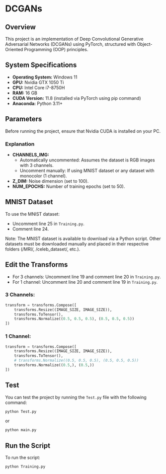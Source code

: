 # DCGANs

## Overview
This project is an implementation of Deep Convolutional Generative Adversarial Networks (DCGANs) using PyTorch, structured with Object-Oriented Programming (OOP) principles.

## System Specifications
- **Operating System:** Windows 11
- **GPU:** Nvidia GTX 1050 Ti
- **CPU:** Intel Core i7-8750H
- **RAM:** 16 GB
- **CUDA Version:** 11.8 (installed via PyTorch using pip command)
- **Anaconda:** Python 3.11+

## Parameters
Before running the project, ensure that Nvidia CUDA is installed on your PC.

### Explanation
- **CHANNELS_IMG:** 
    - Automatically uncommented: Assumes the dataset is RGB images with 3 channels.
    - Uncomment manually: If using MNIST dataset or any dataset with monocolor (1 channel).
- **Z_DIM:** Noise dimension (set to 100).
- **NUM_EPOCHS:** Number of training epochs (set to 50).

## MNIST Dataset
To use the MNIST dataset:
- Uncomment line 25 in `Training.py`.
- Comment line 24.

Note: The MNIST dataset is available to download via a Python script. Other datasets must be downloaded manually and placed in their respective folders (/MRI/, /celeb_dataset/, etc.).

## Edit the Transforms
- For 3 channels: Uncomment line 19 and comment line 20 in `Training.py`.
- For 1 channel: Uncomment line 20 and comment line 19 in `Training.py`.

### 3 Channels:
```python
transform = transforms.Compose([
    transforms.Resize((IMAGE_SIZE, IMAGE_SIZE)),
    transforms.ToTensor(),
    transforms.Normalize((0.5, 0.5, 0.5), (0.5, 0.5, 0.5))
])
```

### 1 Channel:
```python
transform = transforms.Compose([
    transforms.Resize((IMAGE_SIZE, IMAGE_SIZE)),
    transforms.ToTensor(),
    # transforms.Normalize((0.5, 0.5, 0.5), (0.5, 0.5, 0.5))
    transforms.Normalize((0.5,), (0.5,))
])
```

## Test
You can test the project by running the `Test.py` file with the following command:
```bash
python Test.py
```
or
```bash
python main.py
```

## Run the Script
To run the script:
```bash
python Training.py
```
